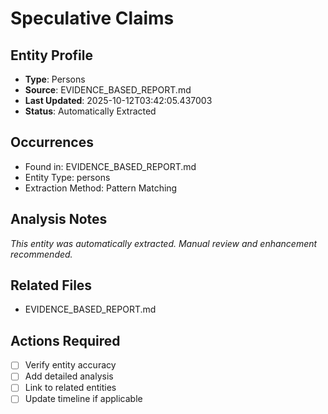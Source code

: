 # Speculative Claims

## Entity Profile
- **Type**: Persons
- **Source**: EVIDENCE_BASED_REPORT.md
- **Last Updated**: 2025-10-12T03:42:05.437003
- **Status**: Automatically Extracted

## Occurrences
- Found in: EVIDENCE_BASED_REPORT.md
- Entity Type: persons
- Extraction Method: Pattern Matching

## Analysis Notes
*This entity was automatically extracted. Manual review and enhancement recommended.*

## Related Files
- EVIDENCE_BASED_REPORT.md

## Actions Required
- [ ] Verify entity accuracy
- [ ] Add detailed analysis
- [ ] Link to related entities
- [ ] Update timeline if applicable
